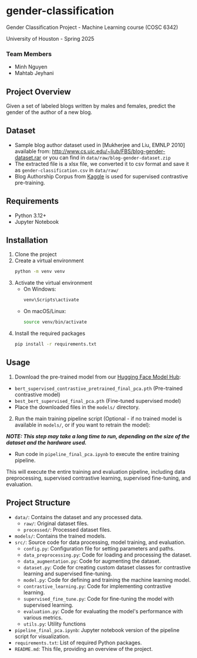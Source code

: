 # gender-classification

Gender Classification Project - Machine Learning course (COSC 6342)

University of Houston - Spring 2025

### Team Members

- Minh Nguyen
- Mahtab Jeyhani

## Project Overview

Given a set of labeled blogs written by males and females, predict
the gender of the author of a new blog.

## Dataset

- Sample blog author dataset used in [Mukherjee and Liu, EMNLP 2010] available
  from: http://www.cs.uic.edu/~liub/FBS/blog-gender-dataset.rar
  or you can find in `data/raw/blog-gender-dataset.zip`
- The extracted file is a xlsx file, we converted it to csv format and save it as
  `gender-classification.csv` in `data/raw/`
- Blog Authorship Corpus from [Kaggle](https://www.kaggle.com/datasets/rtatman/blog-authorship-corpus) is used for supervised contrastive pre-training.

## Requirements

- Python 3.12+
- Jupyter Notebook

## Installation

1. Clone the project
2. Create a virtual environment
   ```bash
   python -m venv venv
   ```
3. Activate the virtual environment
   - On Windows:
     ```bash
     venv\Scripts\activate
     ```
   - On macOS/Linux:
     ```bash
     source venv/bin/activate
     ```
4. Install the required packages
   ```bash
   pip install -r requirements.txt
   ```

## Usage
1. Download the pre-trained model from our [Hugging Face Model Hub](https://huggingface.co/ndminhvn/BertContrastiveModel/tree/main):
- `bert_supervised_contrastive_pretrained_final_pca.pth` (Pre-trained contrastive model)
- `best_bert_supervised_final_pca.pth` (Fine-tuned supervised model)
- Place the downloaded files in the `models/` directory.

2. Run the main training pipeline script (Optional - if no trained model is available in `models/`, or if you want to retrain the model):

**_NOTE: This step may take a long time to run, depending on the size of the dataset and the hardware used._**
- Run code in `pipeline_final_pca.ipynb` to execute the entire training pipeline.

<!-- ```bash
python pipeline.py
``` -->

This will execute the entire training and evaluation pipeline, including data preprocessing, supervised contrastive learning, supervised fine-tuning, and evaluation.

<!-- - Or you can run each step separately by running the corresponding scripts in the `src/` directory.
- For example, to run the data preprocessing step (optional - as the processed data is already available in `data/processed/`):
  ```bash
  python src/data_preprocessing.py
  ```
- To run the contrastive learning step (run if no contrastive pre-trained model is available in `models/`):

  **_NOTE: Run only if you want to retrain the contrastive model._**
  ```bash
  python src/contrastive_learning.py
  ```

- To run the supervised fine-tuning step (after contrastive learning, or if a contrastive pre-trained model is available):

  **_NOTE: Run only if you want to retrain the supervised model._**
  ```bash
  python src/supervised_fine_tune.py
  ```

3. Perform model evaluation on train/val/test datasets (Assuming a trained model is available in `models/`):
```bash
python evaluate.py
``` -->

## Project Structure

- `data/`: Contains the dataset and any processed data.
  - `raw/`: Original dataset files.
  - `processed/`: Processed dataset files.
- `models/`: Contains the trained models.
- `src/`: Source code for data processing, model training, and evaluation.
  - `config.py`: Configuration file for setting parameters and paths.
  - `data_preprocessing.py`: Code for loading and processing the dataset.
  - `data_augmentation.py`: Code for augmenting the dataset.
  - `dataset.py`: Code for creating custom dataset classes for contrastive learning and supervised fine-tuning.
  - `model.py`: Code for defining and training the machine learning model.
  - `contrastive_learning.py`: Code for implementing contrastive learning.
  - `supervised_fine_tune.py`: Code for fine-tuning the model with supervised learning.
  - `evaluation.py`: Code for evaluating the model's performance with various metrics.
  - `utils.py`: Utility functions
- `pipeline_final_pca.ipynb`: Jupyter notebook version of the pipeline script for visualization.
- `requirements.txt`: List of required Python packages.
- `README.md`: This file, providing an overview of the project.
